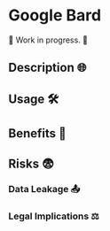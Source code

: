 # Google Bard

🚧 Work in progress. 🚧

## Description 🌐

## Usage 🛠️

## Benefits 🌟

## Risks 😨

### Data Leakage 📤

### Legal Implications ⚖️

